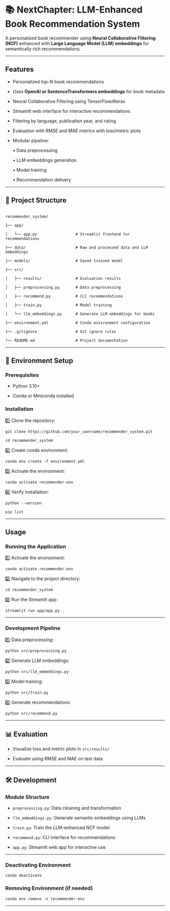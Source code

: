 # 📚 NextChapter: LLM-Enhanced Book Recommendation System





A personalized book recommender using **Neural Collaborative Filtering (NCF)** enhanced with **Large Language Model (LLM) embeddings** for semantically rich recommendations.



---



## Features



- Personalized top-N book recommendations

- Uses **OpenAI or SentenceTransformers embeddings** for book metadata

- Neural Collaborative Filtering using TensorFlow/Keras

- Streamlit web interface for interactive recommendations

- Filtering by language, publication year, and rating

- Evaluation with RMSE and MAE metrics with loss/metric plots

- Modular pipeline:

    • Data preprocessing

    • LLM embeddings generation

    • Model training

    • Recommendation delivery



---



## 📁 Project Structure



```text

recommender_system/

├── app/

│   └── app.py                 # Streamlit frontend for recommendations

├── data/                      # Raw and processed data and LLM embeddings

├── models/                    # Saved trained model

├── src/

│   ├── results/               # Evaluation results

│   ├── preprocessing.py       # Data preprocessing

│   ├── recommend.py           # CLI recommendations

│   ├── train.py               # Model training

│   └── llm_embeddings.py      # Generate LLM embeddings for books

├── environment.yml            # Conda environment configuration

├── .gitignore                 # Git ignore rules

└── README.md                  # Project documentation

```

---



## 🔧 Environment Setup



### Prerequisites

- Python 3.10+

- Conda or Miniconda installed



### Installation



1️⃣ Clone the repository:

    git clone https://github.com/your_username/recommender_system.git

    cd recommender_system



2️⃣ Create conda environment:

    conda env create -f environment.yml



3️⃣ Activate the environment:

    conda activate recommender-env



4️⃣ Verify installation:

    python --version

    pip list



---



## Usage



### Running the Application



1️⃣ Activate the environment:

    conda activate recommender-env



2️⃣ Navigate to the project directory:

    cd recommender_system



3️⃣ Run the Streamlit app:

    streamlit run app/app.py



---



### Development Pipeline



1️⃣ Data preprocessing:

    python src/preprocessing.py



2️⃣ Generate LLM embeddings:

    python src/llm_embeddings.py



3️⃣ Model training:

    python src/train.py



4️⃣ Generate recommendations:

    python src/recommend.py



---



## 📊 Evaluation



- Visualize loss and metric plots in `src/results/`

- Evaluate using RMSE and MAE on test data



---



## 🛠️ Development



### Module Structure



- `preprocessing.py`: Data cleaning and transformation

- `llm_embeddings.py`: Generate semantic embeddings using LLMs

- `train.py`: Train the LLM-enhanced NCF model

- `recommend.py`: CLI interface for recommendations

- `app.py`: Streamlit web app for interactive use



---



### Deactivating Environment



    conda deactivate



### Removing Environment (if needed)



    conda env remove -n recommender-env



---
